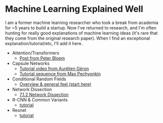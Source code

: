 # Machine Learning Explained Well
I am a former machine learning researcher who took a break from academia for ~5 years to build a startup. Now I've returned to research, and I'm often hunting for really good explanations of machine learning ideas (it's rare that they come from the original research paper). When I find an exceptional explanation/tutorial/etc, I'll add it here. 

* Attention/Transformers
    * [Post from Peter Bloem](http://www.peterbloem.nl/blog/transformers)
* Capsule Networks 
    * [Tutorial video from
Aurélien Géron](https://www.youtube.com/watch?v=pPN8d0E3900)
    * [Tutorial sequence from Max Pechyonkin](https://pechyonkin.me/capsules-1/)
* Conditional Random Fields 
    * [Overview & general feel (start here)](https://medium.com/ml2vec/overview-of-conditional-random-fields-68a2a20fa541)
* Network Dissection
    * [7.1.2 Network Dissection](https://christophm.github.io/interpretable-ml-book/cnn-features.html#feature-visualization)
* R-CNN & Common Variants
    * [tutorial](https://towardsdatascience.com/deep-learning-for-object-detection-a-comprehensive-review-73930816d8d9)
* Resnet
    * [tutorial](https://towardsdatascience.com/an-overview-of-resnet-and-its-variants-5281e2f56035)
    
